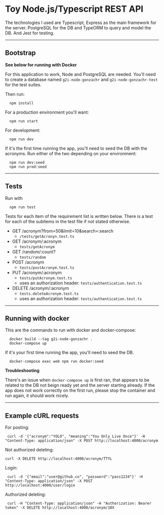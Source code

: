 # Toy Node.js/Typescript REST API

The technologies I used are Typescript, Express as the main framework for the server. PostgreSQL for the DB and TypeORM to query and model the DB. And Jest for testing.

---

## Bootstrap

**See below for running with Docker**

For this application to work, Node and PostgreSQL are needed. You'll need to create a database named `g2i-node-gonzachr` and `g2i-node-gonzachr-test` for the test suites.

Then run:

```
  npm install
```

For a production environment you'll want:

```
  npm run start
```

For development:

```
  npm run dev
```

If it's the first time running the app, you'll need to seed the DB with the acronyms. Run either of the two depending on your environment:

```
  npm run dev:seed
  npm run prod:seed
```

---

## Tests

Run with

```
  npm run test
```

Tests for each item of the requirement list is written below. There is a test for each of the subitems in the test file if not stated otherwise.

- GET /acronym?from=50&limit=10&search=:search
  - `/tests/getAcronyn.test.ts`
- GET /acronym/:acronym
  - `tests/getAcronym`
- GET /random/:count?
  - `tests/random`
- POST /acronym
  - `tests/postAcronym.test.ts`
- PUT /acronym/:acronym
  - `tests/putAcronym.test.ts`
  - uses an authorization header: `tests/authentication.test.ts`
- DELETE /acronym/:acronym
  - `tests.deleteAcronym.test.ts`
  - uses an authorization header: `tests/authentication.test.ts`

---

## Running with docker

This are the commands to run with docker and docker-compose:

```
  docker build --tag g2i-node-gonzachr .
  docker-compose up
```

If it's your first time running the app, you'll need to seed the DB.

```
  docker-compose exec web npm run docker:seed
```

**Troubleshooting**

There's an issue when `docker-compose up` is first ran, that appears to be related to the DB not beign ready yet and the server starting already. If the app does not work correctly on the first run, please stop the container and run again, it should work nicely.

---

## Example cURL requests

For posting:

```
 curl -d '{"acronym":"YOLO", "meaning":"You Only Live Once"}' -H "Content-Type: application/json" -X POST http://localhost:4000/acronym
```

Not authorized deleting:

```
curl -X DELETE http://localhost:4000/acronym/TTYL
```

Login:

```
 curl -d '{"email":"user@github.co", "password":"pass1234"}' -H "Content-Type: application/json" -X POST http://localhost:4000/user/login
```

Authorized deleting:

```
 curl -H "Content-Type: application/json" -H "Authorization: Bearer token" -X DELETE http://localhost:4000/acronym/10X
```
